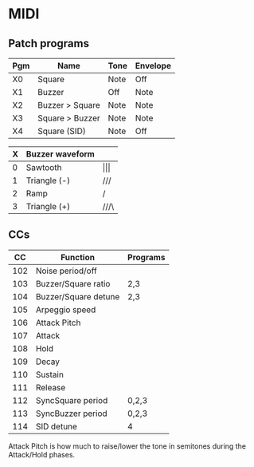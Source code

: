 # MIDI

## Patch programs

| Pgm | Name                | Tone  | Envelope |
|-----|---------------------|-------|----------|
| X0  | Square              | Note  | Off      |
| X1  | Buzzer              | Off   | Note     |
| X2  | Buzzer > Square     | Note  | Note     |
| X3  | Square > Buzzer     | Note  | Note     |
| X4  | Square (SID)        | Note  | Off      |

| X | Buzzer waveform |        |
|---|-----------------|--------|
| 0 | Sawtooth        | \|\|\| |
| 1 | Triangle (-)    | \/\/\/ |
| 2 | Ramp            | /|/|/| |
| 3 | Triangle (+)    | /\/\/\ |

## CCs

| CC  | Function                         | Programs  |
|-----|----------------------------------|-----------|
| 102 | Noise period/off                 |           |
| 103 | Buzzer/Square ratio              | 2,3       |
| 104 | Buzzer/Square detune             | 2,3       |
| 105 | Arpeggio speed                   |           |
| 106 | Attack Pitch                     |           |
| 107 | Attack                           |           |
| 108 | Hold                             |           |
| 109 | Decay                            |           |
| 110 | Sustain                          |           |
| 111 | Release                          |           |
| 112 | SyncSquare period                | 0,2,3     |
| 113 | SyncBuzzer period                | 0,2,3     |
| 114 | SID detune                       | 4         |

Attack Pitch is how much to raise/lower the tone in semitones during the
Attack/Hold phases.
